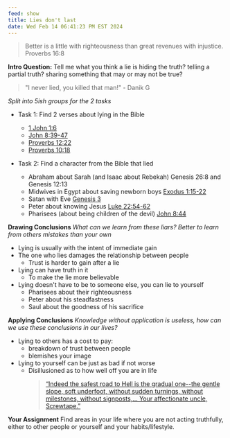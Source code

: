 ```yaml
---
feed: show
title: Lies don't last
date: Wed Feb 14 06:41:23 PM EST 2024
---
```


> Better is a little with righteousness than great revenues with injustice.
> Proverbs 16:8

**Intro Question:**
Tell me what you think a lie is
hiding the truth?
telling a partial truth?
sharing something that may or may not be true?

> "I never lied, you killed that man!" - Danik G

_Split into 5ish groups for the 2 tasks_

- Task 1: Find 2 verses about lying in the Bible

  - [1 John 1:6](https://dailyverses.net/1-john/1/6)
  - [John 8:39-47](https://www.biblegateway.com/passage/?search=John+8%3A39-47&version=ESV)
  - [Proverbs 12:22](https://www.biblegateway.com/passage/?search=proverbs+12%3A22&version=ESV)
  - [Proverbs 10:18](https://www.biblestudytools.com/proverbs/10-18.html)

- Task 2: Find a character from the Bible that lied
  - Abraham about Sarah (and Isaac about Rebekah) Genesis 26:8 and Genesis 12:13
  - Midwives in Egypt about saving newborn boys [Exodus 1:15-22](https://www.biblegateway.com/passage/?search=Exodus+1%3A15-22&version=ESV)
  - Satan with Eve [Genesis 3](https://www.biblegateway.com/passage/?search=Genesis%203&version=NIV)
  - Peter about knowing Jesus [Luke 22:54-62](https://www.google.com/url?sa=t&rct=j&q=&esrc=s&source=web&cd=&cad=rja&uact=8&ved=2ahUKEwjcv_uK7tGDAxVURjABHa5tDPUQFnoECA4QAQ&url=https%3A%2F%2Fwww.biblegateway.com%2Fpassage%2F%3Fsearch%3DLuke%252022%253A54-62%26version%3DESV&usg=AOvVaw2k2TolJKujpbKKSYdU5PgL&opi=89978449)
  - Pharisees (about being children of the devil) [John 8:44](https://www.biblegateway.com/passage/?search=John%208&version=NIV)

**Drawing Conclusions**
_What can we learn from these liars? Better to learn from others mistakes than your own_

- Lying is usually with the intent of immediate gain
- The one who lies damages the relationship between people
  - Trust is harder to gain after a lie
- Lying can have truth in it
  - To make the lie more believable
- Lying doesn't have to be to someone else, you can lie to yourself
  - Pharisees about their righteousness
  - Peter about his steadfastness
  - Saul about the goodness of his sacrifice

**Applying Conclusions**
_Knowledge without application is useless, how can we use these conclusions in our lives?_

- Lying to others has a cost to pay:
  - breakdown of trust between people
  - blemishes your image
- Lying to yourself can be just as bad if not worse
  - Disillusioned as to how well off you are in life
    > [“Indeed the safest road to Hell is the gradual one--the gentle slope, soft underfoot, without sudden turnings, without milestones, without signposts,... Your affectionate uncle, Screwtape.”](https://www.goodreads.com/quotes/23403-indeed-the-safest-road-to-hell-is-the-gradual-one--the)

**Your Assignment**
Find areas in your life where you are not acting truthfully, either to other people or yourself and your habits/lifestyle.
